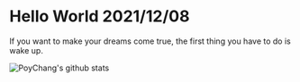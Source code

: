 # Hello World 2021/12/08

If you want to make your dreams come true, the first thing you have to do is wake up.

![PoyChang's github stats](https://github-readme-stats.vercel.app/api?username=poychang&show_icons=true&theme=dracula)
